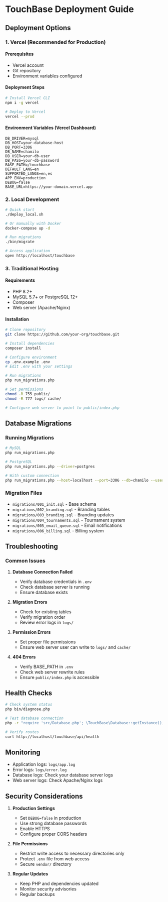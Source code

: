 # TouchBase Deployment Guide

## Deployment Options

### 1. Vercel (Recommended for Production)

#### Prerequisites
- Vercel account
- Git repository
- Environment variables configured

#### Deployment Steps

```bash
# Install Vercel CLI
npm i -g vercel

# Deploy to Vercel
vercel --prod
```

#### Environment Variables (Vercel Dashboard)
```env
DB_DRIVER=mysql
DB_HOST=your-database-host
DB_PORT=3306
DB_NAME=chamilo
DB_USER=your-db-user
DB_PASS=your-db-password
BASE_PATH=/touchbase
DEFAULT_LANG=en
SUPPORTED_LANGS=en,es
APP_ENV=production
DEBUG=false
BASE_URL=https://your-domain.vercel.app
```

### 2. Local Development

```bash
# Quick start
./deploy_local.sh

# Or manually with Docker
docker-compose up -d

# Run migrations
./bin/migrate

# Access application
open http://localhost/touchbase
```

### 3. Traditional Hosting

#### Requirements
- PHP 8.2+
- MySQL 5.7+ or PostgreSQL 12+
- Composer
- Web server (Apache/Nginx)

#### Installation
```bash
# Clone repository
git clone https://github.com/your-org/touchbase.git

# Install dependencies
composer install

# Configure environment
cp .env.example .env
# Edit .env with your settings

# Run migrations
php run_migrations.php

# Set permissions
chmod -R 755 public/
chmod -R 777 logs/ cache/

# Configure web server to point to public/index.php
```

## Database Migrations

### Running Migrations

```bash
# MySQL
php run_migrations.php

# PostgreSQL
php run_migrations.php --driver=postgres

# With custom connection
php run_migrations.php --host=localhost --port=3306 --db=chamilo --user=root
```

### Migration Files
- `migrations/001_init.sql` - Base schema
- `migrations/002_branding.sql` - Branding tables
- `migrations/003_branding.sql` - Branding updates
- `migrations/004_tournaments.sql` - Tournament system
- `migrations/005_email_queue.sql` - Email notifications
- `migrations/006_billing.sql` - Billing system

## Troubleshooting

### Common Issues

1. **Database Connection Failed**
   - Verify database credentials in `.env`
   - Check database server is running
   - Ensure database exists

2. **Migration Errors**
   - Check for existing tables
   - Verify migration order
   - Review error logs in `logs/`

3. **Permission Errors**
   - Set proper file permissions
   - Ensure web server user can write to `logs/` and `cache/`

4. **404 Errors**
   - Verify BASE_PATH in `.env`
   - Check web server rewrite rules
   - Ensure `public/index.php` is accessible

## Health Checks

```bash
# Check system status
php bin/diagnose.php

# Test database connection
php -r "require 'src/Database.php'; \TouchBase\Database::getInstance();"

# Verify routes
curl http://localhost/touchbase/api/health
```

## Monitoring

- Application logs: `logs/app.log`
- Error logs: `logs/error.log`
- Database logs: Check your database server logs
- Web server logs: Check Apache/Nginx logs

## Security Considerations

1. **Production Settings**
   - Set `DEBUG=false` in production
   - Use strong database passwords
   - Enable HTTPS
   - Configure proper CORS headers

2. **File Permissions**
   - Restrict write access to necessary directories only
   - Protect `.env` file from web access
   - Secure `vendor/` directory

3. **Regular Updates**
   - Keep PHP and dependencies updated
   - Monitor security advisories
   - Regular backups